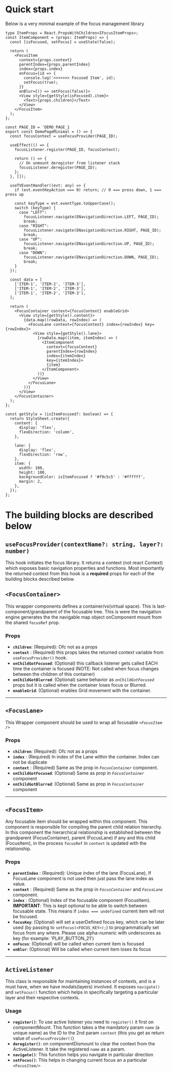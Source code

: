 # **Quick start**

Below is a very minimal example of the focus management library

    type ItemProps = React.PropsWithChildren<IFocusItemProps>;
    const ItemComponent = (props: ItemProps) => {
      const [isFocused, setFocus] = useState(false);

      return (
        <FocusItem
          context={props.context}
          parentIndex={props.parentIndex}
          index={props.index}
          onFocus={id => {
            console.log('>>>>>>> Focused Item', id);
            setFocus(true);
          }}
          onBlur={() => setFocus(false)}>
          <View style={getStyle(isFocused).item}>
            <Text>{props.children}</Text>
          </View>
        </FocusItem>
      );
    };

    const PAGE_ID = 'DEMO_PAGE_1
    export const DemoPageMinimal = () => {
      const focusContext = useFocusProvider(PAGE_ID);

      useEffect(() => {
        focusListener.register(PAGE_ID, focusContext);

        return () => {
          // On unmount deregister from listener stack
          focusListener.deregister(PAGE_ID);
        };
      }, []);

      useTVEventHandler((evt: any) => {
        if (evt.eventKeyAction === 0) return; // 0 === press down, 1 === press up

        const keyType = evt.eventType.toUpperCase();
        switch (keyType) {
          case "LEFT":
            focusListener.navigate(ENavigationDirection.LEFT, PAGE_ID);
            break;
          case "RIGHT":
            focusListener.navigate(ENavigationDirection.RIGHT, PAGE_ID);
            break;
          case "UP":
            focusListener.navigate(ENavigationDirection.UP, PAGE_ID);
            break;
          case "DOWN":
            focusListener.navigate(ENavigationDirection.DOWN, PAGE_ID);
            break;
        }
      });

      const data = [
        ['ITEM-1', 'ITEM-2', 'ITEM-3'],
        ['ITEM-1', 'ITEM-2', 'ITEM-3'],
        ['ITEM-1', 'ITEM-2', 'ITEM-3'],
      ];

      return (
        <FocusContainer context={focusContext} enableGrid>
          <View style={getStyle().content}>
            {data.map((rowData, rowIndex) => (
              <FocusLane context={focusContext} index={rowIndex} key={rowIndex}>
                <View style={getStyle().lane}>
                  {rowData.map((item, itemIndex) => (
                    <ItemComponent
                      context={focusContext}
                      parentIndex={rowIndex}
                      index={itemIndex}
                      key={itemIndex}>
                      {item}
                    </ItemComponent>
                  ))}
                </View>
              </FocusLane>
            ))}
          </View>
        </FocusContainer>
      );
    };

    const getStyle = (isItemFocused?: boolean) => {
      return StyleSheet.create({
        content: {
          display: 'flex',
          flexDirection: 'column',
        },

        lane: {
          display: 'flex',
          flexDirection: 'row',
        },
        item: {
          width: 100,
          height: 100,
          backgroundColor: isItemFocused ? '#f9c5c5' : '#ffffff',
          margin: 2,
        },
      });
    };

# The building blocks are described below

## **`useFocusProvider(contextName?: string, layer?: number)`**

This hook initiates the focus library. It returns a context (not react Context) which exposes basic navigation properties and functions. Most importantly the returned context from this hook is a **required** props for each of the building blocks described below.

## **`<FocusContainer>`**

This wrapper components defines a container/vs(virtual space). This is last-component/grandparent of the focusable tree. This is were the navigation engine generates the the navigable map object onComponent mount from the shared `focusRef` prop.

### Props

- **`children`**: (Required): Ofc not as a props
- **`context`** : (Required) this props takes the returned context variable from `useFocusProvider()` hook.
- **`onChildGotFocused`**: (Optional) this callback listener gets called EACH time the container is focused (NOTE: Not called when focus changes between the children of this container)
- **`onChildGotBlurred`**: (Optional) same behavior as _`onChildGotFocused`_ props but it is called when the container loses focus or Blurred.
- **`enableGrid`**: (Optional) enables Grid movement with the container.

---

## **`<FocusLane>`**

This Wrapper component should be used to wrap all focusable _`<FocusItem />`_

### Props

- **`children`**: (Required): Ofc not as a props
- **`index`** : (Required) In index of the Lane within the container. Index can not be duplicate
- **`context`** : (Required) Same as the prop in _`FocusContainer`_ component.
- **`onChildGotFocused`**: (Optional) Same as prop in _`FocusContainer`_ component
- **`onChildGotBlurred`**: (Optional) Same as prop in _`FocusContainer`_ component

---

## **`<FocusItem>`**

Any focusable item should be wrapped within this component. This component is responsible for compiling the parent child relation hierarchy. In this component the hierarchical relationship is established between the grandparent (FocusContainer), parent (FocusLane) if any and this child (FocusItem), in the process `focusRef` in `context` is updated with the relationship.

### Props

- **`parentIndex`** : (Required): Unique index of the lane (FocusLane), If FocusLane component is not used then just pass the lane index as value.
- **`context`** : (Required) Same as the prop in _`FocusContainer`_ and _`FocusLane`_ component.
- **`index`** : (Optional) Index of the focusable component (FocusItem). **IMPORTANT**: This is kept optional to be able to switch between focusable state. This means if `index === undefined` current item will not be focused.
- **`focusKey`**: (Optional) will set a userDefined focus key, which can be later used (by passing to `setFocus(<FOCUS_KEY>);`) to programmatically set focus from any where. Please use alpha-numeric with underscores as key (for example: 'PLAY_BUTTON_21')
- **`onFocus`**: (Optional) will be called when current item is focused
- **`onBlur`**: (Optional) Will be called when current item loses its focus

---

## **`ActiveListener`**

This class is responsible for maintaining instances of contexts, and is a must have, when we have modals(layers) involved. It exposes `navigate()` and `setFocus()` function which helps in specifically targeting a particular layer and their respective contexts.

### Usage

- **`register()`**: To use active listener you need to `register()` it first on componentMount. This function takes a the mandatory param `name` (a unique name) as the ID to the 2nd param `context` (this you get as return value of `useFocusProvider()`)
- **`deregister()`**: on componentDismount to clear the context from the ActiveListener. It take the registered `name` as a param.
- **`navigate()`**: This function helps you navigate in particular direction
- **`setFocus()`**: This helps in changing current focus an a particular `<FocusItem/>`
